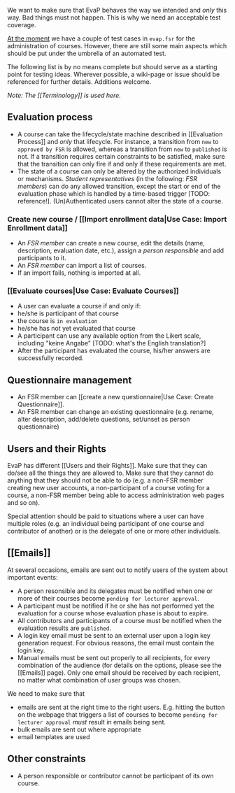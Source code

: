 We want to make sure that EvaP behaves the way we intended and *only* this way. Bad things must not happen. This is why we need an acceptable test coverage.

[At the moment](https://github.com/fsr-itse/EvaP/commit/5fb89162e5419cfde0378e3c8f180fca1687b672) we have a couple of test cases in ``evap.fsr`` for the administration of courses. However, there are still some main aspects which should be put under the umbrella of an automated test.

The following list is by no means complete but should serve as a starting point for testing ideas. Wherever possible, a wiki-page or issue should be referenced for further details. Additions welcome.

*Note: The [[Terminology]] is used here.*

## Evaluation process

* A course can take the lifecycle/state machine described in [[Evaluation Process]] and *only* that lifecycle. For instance, a transition from ``new`` to ``approved by FSR`` is allowed, whereas a transition from ``new`` to ``published`` is not. If a transition requires certain constraints to be satisfied, make sure that the transition can only fire if and only if these requirements are met.
* The state of a course can only be altered by the authorized individuals or mechanisms. *Student representatives* (in the following: *FSR members*) can do any allowed transition, except the start or end of the evaluation phase which is handled by a time-based trigger [TODO: reference!]. (Un)Authenticated users cannot alter the state of a course.

### Create new course / [[Import enrollment data|Use Case: Import Enrollment data]]

* An *FSR member* can create a new course, edit the details (name, description, evaluation date, etc.), assign a *person responsible* and add participants to it.
* An *FSR member* can import a list of courses.
* If an import fails, nothing is imported at all.

### [[Evaluate courses|Use Case: Evaluate Courses]]
* A user can evaluate a course if and only if:
 * he/she is participant of that course
 * the course is ``in evaluation``
 * he/she has not yet evaluated that course
* A participant can use any available option from the Likert scale, including "keine Angabe" [TODO: what's the English translation?]
* After the participant has evaluated the course, his/her answers are successfully recorded.

## Questionnaire management
* An FSR member can [[create a new questionnaire|Use Case: Create Questionnaire]].
* An FSR member can change an existing questionnaire (e.g. rename, alter description, add/delete questions, set/unset as person questionnaire)

## Users and their Rights
EvaP has different [[Users and their Rights]]. Make sure that they can do/see all the things they are allowed to. Make sure that they cannot do anything that they should not be able to do (e.g. a non-FSR member creating new user accounts, a non-participant of a course voting for a course, a non-FSR member being able to access administration web pages and so on).

Special attention should be paid to situations where a user can have multiple roles (e.g. an individual being participant of one course and contributor of another) or is the delegate of one or more other individuals.

## [[Emails]]
At several occasions, emails are sent out to notify users of the system about important events:

* A person resonsible and its delegates must be notified when one or more of their courses become ``pending for lecturer approval``.
* A participant must be notified if he or she has not performed yet the evaluation for a course whose evaluation phase is about to expire.
* All contributors and participants of a course must be notified when the evaluation results are ``published``.
* A login key email must be sent to an external user upon a login key generation request. For obvious reasons, the email must contain the login key.
* Manual emails must be sent out properly to all recipients, for every combination of the audience (for details on the options, please see the [[Emails]] page). Only one email should be received by each recipient, no matter what combination of user groups was chosen.

We need to make sure that
* emails are sent at the right time to the right users. E.g. hitting the button on the webpage that triggers a list of courses to become ``pending for lecturer approval`` *must* result in emails being sent.
* bulk emails are sent out where appropriate
* email templates are used

## Other constraints
* A person responsible or contributor cannot be participant of its own course.